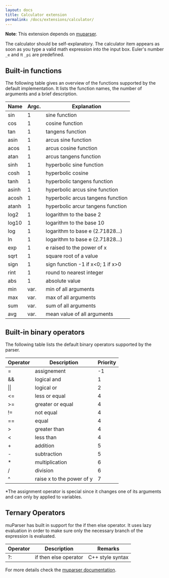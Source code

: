 ```yaml
---
layout: docs
title: Calculator extension
permalink: /docs/extensions/calculator/
---
```


**Note**: This extension depends on [muparser](http://beltoforion.de/article.php?a=muparser).

The calculator should be self-explanatory. The calculator item appears as soon as you type a valid math expression into the input box. Euler's number `_e` and π `_pi` are predefined.

## Built-in functions

The following table gives an overview of the functions supported by the default implementation. It lists the function names, the number of arguments and a brief description.

|Name|Argc.|Explanation|
|-|-|-|
|sin|1|sine function|
|cos|1|cosine function|
|tan|1|tangens function|
|asin|1|arcus sine function|
|acos|1|arcus cosine function|
|atan|1|arcus tangens function|
|sinh|1|hyperbolic sine function|
|cosh|1|hyperbolic cosine|
|tanh|1|hyperbolic tangens function|
|asinh|1|hyperbolic arcus sine function|
|acosh|1|hyperbolic arcus tangens function|
|atanh|1|hyperbolic arcur tangens function|
|log2|1|logarithm to the base 2|
|log10|1|logarithm to the base 10|
|log|1|logarithm to base e (2.71828...)|
|ln|1|logarithm to base e (2.71828...)|
|exp|1|e raised to the power of x|
|sqrt|1|square root of a value|
|sign|1|sign function -1 if x<0; 1 if x>0|
|rint|1|round to nearest integer|
|abs|1|absolute value|
|min|var.|min of all arguments|
|max|var.|max of all arguments|
|sum|var.|sum of all arguments|
|avg|var.|mean value of all arguments|

## Built-in binary operators

The following table lists the default binary operators supported by the parser.

|Operator|Description|Priority|
|-|-|-|
|=|assignement|-1|
|&&|logical and|1|
|\|\||logical or|2|
|<=|less or equal|4|
|>=|greater or equal|4|
|!=|not equal|4|
|==|equal|4|
|>|greater than|4|
|<|less than|4|
|+|addition|5|
|-|subtraction|5|
|*|multiplication|6|
|/|division|6|
|^|raise x to the power of y|7|
\*The assignment operator is special since it changes one of its arguments and can only by applied to variables.

## Ternary Operators

muParser has built in support for the if then else operator. It uses lazy evaluation in order to make sure only the necessary branch of the expression is evaluated.

|Operator|Description|Remarks|
|-|-|-|
|?:|if then else operator|C++ style syntax|

For more details check the [muparser documentation](http://beltoforion.de/article.php?a=muparser&hl=en&p=features&s=idDef1#idDef1).
